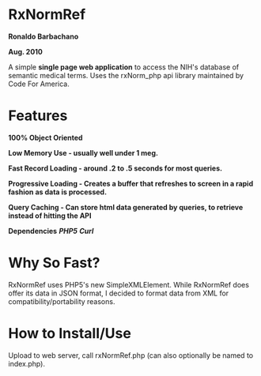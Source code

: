 RxNormRef
=========
**Ronaldo Barbachano**

**Aug. 2010**

A simple **single page web application** to access the NIH's database of semantic medical terms. Uses the rxNorm_php api library maintained by Code For America.

Features 
========

**100% Object Oriented**

**Low Memory Use - usually well under 1 meg.**

**Fast Record Loading - around .2 to .5 seconds for most queries.**

**Progressive Loading - Creates a buffer that refreshes to screen in a rapid fashion as data is processed.**

**Query Caching - Can store html data generated by queries, to retrieve instead of hitting the API**

**Dependencies**
***PHP5***
***Curl***

Why So Fast?
============
RxNormRef uses PHP5's new SimpleXMLElement. While RxNormRef does offer its data in JSON format, I decided to format data from XML
for compatibility/portability reasons.

How to Install/Use
================== 
Upload to web server, call rxNormRef.php (can also optionally be named to index.php).
